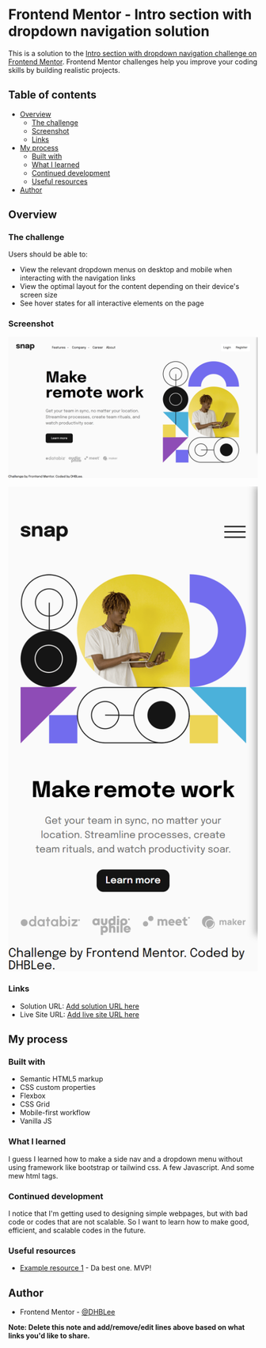 # Frontend Mentor - Intro section with dropdown navigation solution

This is a solution to the [Intro section with dropdown navigation challenge on Frontend Mentor](https://www.frontendmentor.io/challenges/intro-section-with-dropdown-navigation-ryaPetHE5). Frontend Mentor challenges help you improve your coding skills by building realistic projects. 

## Table of contents

- [Overview](#overview)
  - [The challenge](#the-challenge)
  - [Screenshot](#screenshot)
  - [Links](#links)
- [My process](#my-process)
  - [Built with](#built-with)
  - [What I learned](#what-i-learned)
  - [Continued development](#continued-development)
  - [Useful resources](#useful-resources)
- [Author](#author)



## Overview

### The challenge

Users should be able to:

- View the relevant dropdown menus on desktop and mobile when interacting with the navigation links
- View the optimal layout for the content depending on their device's screen size
- See hover states for all interactive elements on the page

### Screenshot

![](./images/1440px_solution.png)

![](./images/375px_solution.png)



### Links

- Solution URL: [Add solution URL here](https://your-solution-url.com)
- Live Site URL: [Add live site URL here](https://your-live-site-url.com)

## My process

### Built with

- Semantic HTML5 markup
- CSS custom properties
- Flexbox
- CSS Grid
- Mobile-first workflow
- Vanilla JS



### What I learned

I guess I learned how to make a side nav and a dropdown menu without using framework like bootstrap or tailwind css. A few Javascript. And some mew html tags. 




### Continued development

I notice that I'm getting used to designing simple webpages, but with bad code or codes that are not scalable. So I want to learn how to make good, efficient, and scalable codes in the future.



### Useful resources

- [Example resource 1](https://www.chatgpt.com) - Da best one. MVP!




## Author


- Frontend Mentor - [@DHBLee](https://www.frontendmentor.io/profile/DHBLee)


**Note: Delete this note and add/remove/edit lines above based on what links you'd like to share.**
